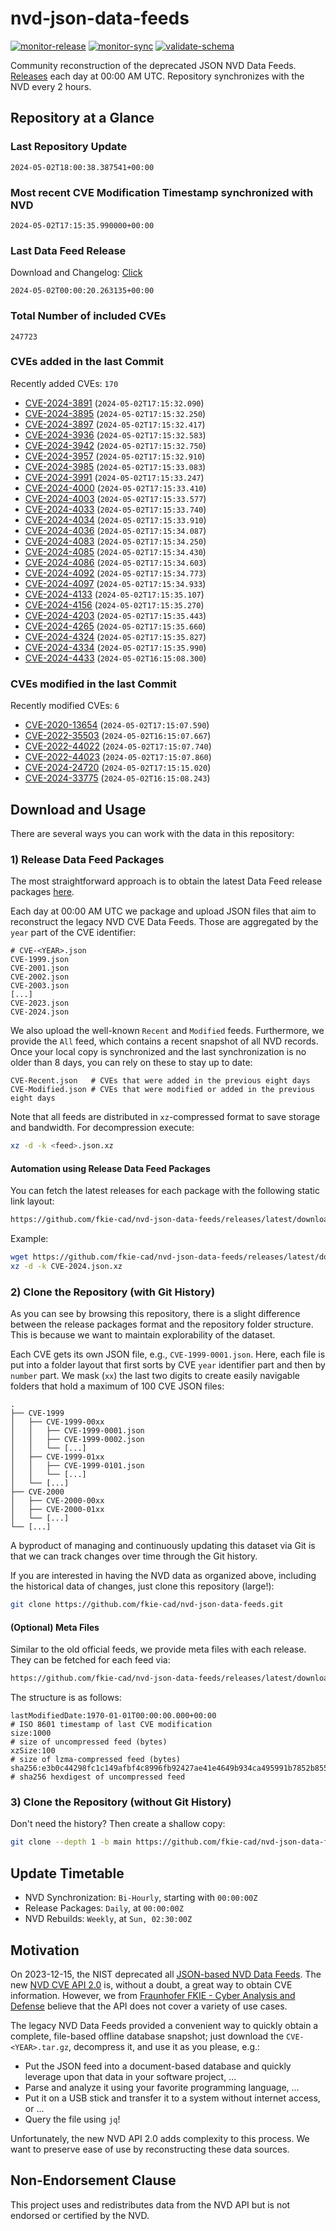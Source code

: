 # nvd-json-data-feeds

[![monitor-release](https://github.com/fkie-cad/nvd-json-data-feeds/actions/workflows/monitor_release.yml/badge.svg)](https://github.com/fkie-cad/nvd-json-data-feeds/actions/workflows/monitor_release.yml)
[![monitor-sync](https://github.com/fkie-cad/nvd-json-data-feeds/actions/workflows/monitor_sync.yml/badge.svg)](https://github.com/fkie-cad/nvd-json-data-feeds/actions/workflows/monitor_sync.yml)
[![validate-schema](https://github.com/fkie-cad/nvd-json-data-feeds/actions/workflows/validate_schema.yml/badge.svg)](https://github.com/fkie-cad/nvd-json-data-feeds/actions/workflows/validate_schema.yml)

Community reconstruction of the deprecated JSON NVD Data Feeds.
[Releases](https://github.com/fkie-cad/nvd-json-data-feeds/releases/latest) each day at 00:00 AM UTC.
Repository synchronizes with the NVD every 2 hours.

## Repository at a Glance

### Last Repository Update

```plain
2024-05-02T18:00:38.387541+00:00
```

### Most recent CVE Modification Timestamp synchronized with NVD

```plain
2024-05-02T17:15:35.990000+00:00
```

### Last Data Feed Release

Download and Changelog: [Click](https://github.com/fkie-cad/nvd-json-data-feeds/releases/latest)

```plain
2024-05-02T00:00:20.263135+00:00
```

### Total Number of included CVEs

```plain
247723
```

### CVEs added in the last Commit

Recently added CVEs: `170`

- [CVE-2024-3891](CVE-2024/CVE-2024-38xx/CVE-2024-3891.json) (`2024-05-02T17:15:32.090`)
- [CVE-2024-3895](CVE-2024/CVE-2024-38xx/CVE-2024-3895.json) (`2024-05-02T17:15:32.250`)
- [CVE-2024-3897](CVE-2024/CVE-2024-38xx/CVE-2024-3897.json) (`2024-05-02T17:15:32.417`)
- [CVE-2024-3936](CVE-2024/CVE-2024-39xx/CVE-2024-3936.json) (`2024-05-02T17:15:32.583`)
- [CVE-2024-3942](CVE-2024/CVE-2024-39xx/CVE-2024-3942.json) (`2024-05-02T17:15:32.750`)
- [CVE-2024-3957](CVE-2024/CVE-2024-39xx/CVE-2024-3957.json) (`2024-05-02T17:15:32.910`)
- [CVE-2024-3985](CVE-2024/CVE-2024-39xx/CVE-2024-3985.json) (`2024-05-02T17:15:33.083`)
- [CVE-2024-3991](CVE-2024/CVE-2024-39xx/CVE-2024-3991.json) (`2024-05-02T17:15:33.247`)
- [CVE-2024-4000](CVE-2024/CVE-2024-40xx/CVE-2024-4000.json) (`2024-05-02T17:15:33.410`)
- [CVE-2024-4003](CVE-2024/CVE-2024-40xx/CVE-2024-4003.json) (`2024-05-02T17:15:33.577`)
- [CVE-2024-4033](CVE-2024/CVE-2024-40xx/CVE-2024-4033.json) (`2024-05-02T17:15:33.740`)
- [CVE-2024-4034](CVE-2024/CVE-2024-40xx/CVE-2024-4034.json) (`2024-05-02T17:15:33.910`)
- [CVE-2024-4036](CVE-2024/CVE-2024-40xx/CVE-2024-4036.json) (`2024-05-02T17:15:34.087`)
- [CVE-2024-4083](CVE-2024/CVE-2024-40xx/CVE-2024-4083.json) (`2024-05-02T17:15:34.250`)
- [CVE-2024-4085](CVE-2024/CVE-2024-40xx/CVE-2024-4085.json) (`2024-05-02T17:15:34.430`)
- [CVE-2024-4086](CVE-2024/CVE-2024-40xx/CVE-2024-4086.json) (`2024-05-02T17:15:34.603`)
- [CVE-2024-4092](CVE-2024/CVE-2024-40xx/CVE-2024-4092.json) (`2024-05-02T17:15:34.773`)
- [CVE-2024-4097](CVE-2024/CVE-2024-40xx/CVE-2024-4097.json) (`2024-05-02T17:15:34.933`)
- [CVE-2024-4133](CVE-2024/CVE-2024-41xx/CVE-2024-4133.json) (`2024-05-02T17:15:35.107`)
- [CVE-2024-4156](CVE-2024/CVE-2024-41xx/CVE-2024-4156.json) (`2024-05-02T17:15:35.270`)
- [CVE-2024-4203](CVE-2024/CVE-2024-42xx/CVE-2024-4203.json) (`2024-05-02T17:15:35.443`)
- [CVE-2024-4265](CVE-2024/CVE-2024-42xx/CVE-2024-4265.json) (`2024-05-02T17:15:35.660`)
- [CVE-2024-4324](CVE-2024/CVE-2024-43xx/CVE-2024-4324.json) (`2024-05-02T17:15:35.827`)
- [CVE-2024-4334](CVE-2024/CVE-2024-43xx/CVE-2024-4334.json) (`2024-05-02T17:15:35.990`)
- [CVE-2024-4433](CVE-2024/CVE-2024-44xx/CVE-2024-4433.json) (`2024-05-02T16:15:08.300`)


### CVEs modified in the last Commit

Recently modified CVEs: `6`

- [CVE-2020-13654](CVE-2020/CVE-2020-136xx/CVE-2020-13654.json) (`2024-05-02T17:15:07.590`)
- [CVE-2022-35503](CVE-2022/CVE-2022-355xx/CVE-2022-35503.json) (`2024-05-02T16:15:07.667`)
- [CVE-2022-44022](CVE-2022/CVE-2022-440xx/CVE-2022-44022.json) (`2024-05-02T17:15:07.740`)
- [CVE-2022-44023](CVE-2022/CVE-2022-440xx/CVE-2022-44023.json) (`2024-05-02T17:15:07.860`)
- [CVE-2024-24720](CVE-2024/CVE-2024-247xx/CVE-2024-24720.json) (`2024-05-02T17:15:15.020`)
- [CVE-2024-33775](CVE-2024/CVE-2024-337xx/CVE-2024-33775.json) (`2024-05-02T16:15:08.243`)


## Download and Usage

There are several ways you can work with the data in this repository:

### 1) Release Data Feed Packages

The most straightforward approach is to obtain the latest Data Feed release packages [here](https://github.com/fkie-cad/nvd-json-data-feeds/releases/latest).

Each day at 00:00 AM UTC we package and upload JSON files that aim to reconstruct the legacy NVD CVE Data Feeds.
Those are aggregated by the `year` part of the CVE identifier:

```
# CVE-<YEAR>.json
CVE-1999.json
CVE-2001.json
CVE-2002.json
CVE-2003.json
[...]
CVE-2023.json
CVE-2024.json
```

We also upload the well-known `Recent` and `Modified` feeds.
Furthermore, we provide the `All` feed, which contains a recent snapshot of all NVD records.
Once your local copy is synchronized and the last synchronization is no older than 8 days, you can rely on these to stay up to date:

```plain
CVE-Recent.json   # CVEs that were added in the previous eight days
CVE-Modified.json # CVEs that were modified or added in the previous eight days
```

Note that all feeds are distributed in `xz`-compressed format to save storage and bandwidth.
For decompression execute:

```sh
xz -d -k <feed>.json.xz
```

#### Automation using Release Data Feed Packages

You can fetch the latest releases for each package with the following static link layout:

```sh
https://github.com/fkie-cad/nvd-json-data-feeds/releases/latest/download/CVE-<YEAR>.json.xz
```

Example:

```sh
wget https://github.com/fkie-cad/nvd-json-data-feeds/releases/latest/download/CVE-2024.json.xz
xz -d -k CVE-2024.json.xz
```

### 2) Clone the Repository (with Git History)

As you can see by browsing this repository, there is a slight difference between the release packages format and the repository folder structure.
This is because we want to maintain explorability of the dataset.

Each CVE gets its own JSON file, e.g., `CVE-1999-0001.json`.
Here, each file is put into a folder layout that first sorts by CVE `year` identifier part and then by `number` part.
We mask (`xx`) the last two digits to create easily navigable folders that hold a maximum of 100 CVE JSON files:

```plain
.
├── CVE-1999
│   ├── CVE-1999-00xx
│   │   ├── CVE-1999-0001.json
│   │   ├── CVE-1999-0002.json
│   │   └── [...]
│   ├── CVE-1999-01xx
│   │   ├── CVE-1999-0101.json
│   │   └── [...]
│   └── [...]
├── CVE-2000
│   ├── CVE-2000-00xx
│   ├── CVE-2000-01xx
│   └── [...]
└── [...]
```

A byproduct of managing and continuously updating this dataset via Git is that we can track changes over time through the Git history.

If you are interested in having the NVD data as organized above, including the historical data of changes, just clone this repository (large!):

```sh
git clone https://github.com/fkie-cad/nvd-json-data-feeds.git
```

#### (Optional) Meta Files

Similar to the old official feeds, we provide meta files with each release. They can be fetched for each feed via:

```sh
https://github.com/fkie-cad/nvd-json-data-feeds/releases/latest/download/CVE-<YEAR>.meta
```

The structure is as follows:

```plain
lastModifiedDate:1970-01-01T00:00:00.000+00:00                          # ISO 8601 timestamp of last CVE modification
size:1000                                                               # size of uncompressed feed (bytes)
xzSize:100                                                              # size of lzma-compressed feed (bytes)
sha256:e3b0c44298fc1c149afbf4c8996fb92427ae41e4649b934ca495991b7852b855 # sha256 hexdigest of uncompressed feed
```

### 3) Clone the Repository (without Git History)

Don't need the history? Then create a shallow copy:

```sh
git clone --depth 1 -b main https://github.com/fkie-cad/nvd-json-data-feeds.git
```


## Update Timetable

* NVD Synchronization: `Bi-Hourly`, starting with `00:00:00Z`
* Release Packages: `Daily`, at `00:00:00Z`
* NVD Rebuilds: `Weekly`, at `Sun, 02:30:00Z`


## Motivation

On 2023-12-15, the NIST deprecated all [JSON-based NVD Data Feeds](https://nvd.nist.gov/vuln/data-feeds#divRetirementBanner-1).
The new [NVD CVE API 2.0](https://nvd.nist.gov/developers/vulnerabilities) is, without a doubt, a great way to obtain CVE information.
However, we from [Fraunhofer FKIE - Cyber Analysis and Defense](https://www.fkie.fraunhofer.de/en/departments/cad.html) believe that the API does not cover a variety of use cases.

The legacy NVD Data Feeds provided a convenient way to quickly obtain a complete, file-based offline database snapshot; just download the `CVE-<YEAR>.tar.gz`, decompress it, and use it as you please, e.g.:

- Put the JSON feed into a document-based database and quickly leverage upon that data in your software project, ...
- Parse and analyze it using your favorite programming language, ...
- Put it on a USB stick and transfer it to a system without internet access, or ...
- Query the file using `jq`!

Unfortunately, the new NVD API 2.0 adds complexity to this process.
We want to preserve ease of use by reconstructing these data sources.

## Non-Endorsement Clause

This project uses and redistributes data from the NVD API but is not endorsed or certified by the NVD.